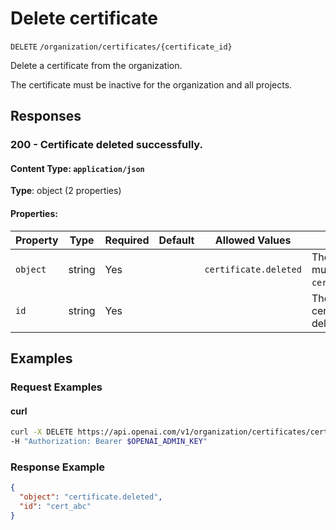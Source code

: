 # Delete certificate

`DELETE` `/organization/certificates/{certificate_id}`

Delete a certificate from the organization.

The certificate must be inactive for the organization and all projects.


## Responses

### 200 - Certificate deleted successfully.

#### Content Type: `application/json`

**Type**: object (2 properties)

#### Properties:

| Property | Type | Required | Default | Allowed Values | Description |
| -------- | ---- | -------- | ------- | -------------- | ----------- |
| `object` | string | Yes |  | `certificate.deleted` | The object type, must be `certificate.deleted`. |
| `id` | string | Yes |  |  | The ID of the certificate that was deleted. |
## Examples

### Request Examples

#### curl
```bash
curl -X DELETE https://api.openai.com/v1/organization/certificates/cert_abc \
-H "Authorization: Bearer $OPENAI_ADMIN_KEY"

```

### Response Example

```json
{
  "object": "certificate.deleted",
  "id": "cert_abc"
}

```


